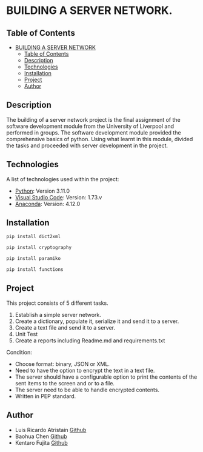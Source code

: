 # BUILDING A SERVER NETWORK.


## Table of Contents

- [BUILDING A SERVER NETWORK](#building-a-server-network)
  - [Table of Contents](#table-of-contents)
  - [Description](#description)
  - [Technologies](#technologies)
  - [Installation](#installation)
  - [Project](#project)
  - [Author](#author)


## Description

The building of a server network project is the final assignment of the software development module from the University of Liverpool and performed in groups. The software development module provided the comprehensive basics of python. Using what learnt in this module,  divided the tasks and proceeded with server development in the project. 

## Technologies

A list of technologies used within the project:
* [Python](https://www.python.org/downloads/): Version 3.11.0 
* [Visual Studio Code](https://visualstudio.microsoft.com/es/): Version: 1.73.v 
* [Anaconda](https://www.anaconda.com/products/distribution): Version: 4.12.0 

## Installation
```bash
pip install dict2xml
```
```bash
pip install cryptography
```
```bash
pip install paramiko
```
```bash
pip install functions
```

## Project
This project consists of 5 different tasks.

1. Establish a simple server network.
2. Create a dictionary, populate it, serialize it and send it to a server.
3. Create a text file and send it to a server.
4. Unit Test
5. Create a reports including Readme.md and requirements.txt

Condition:

* Choose format: binary, JSON or XML.
* Need to have the option to encrypt the text in a text file.
* The server should have a configurable option to print the contents of the sent items to the screen and or to a file.
* The server need to be able to handle encrypted contents.
* Written in PEP standard.


## Author
* Luis Ricardo Atristain [Github](https://github.com/SoftDevGroupD)
* Baohua Chen [Github](https://github.com/stevenchan88)
* Kentaro Fujita [Github](https://github.com/Ken-juuli)
